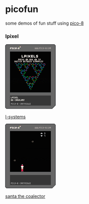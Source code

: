 # picofun
some demos of fun stuff using [pico-8](https://www.lexaloffle.com/pico-8.php)

### lpixel

![pssst, this image is the cart itself! you can run it in pico-8](https://github.com/carolhmj/picofun/blob/master/lpixels.p8.png)

[l-systems](https://www.lexaloffle.com/bbs/?tid=32149)

![pssst, this image is the cart itself! you can run it in pico-8](https://github.com/carolhmj/picofun/blob/master/coalector_christmas.p8.png)

[santa the coalector](https://www.lexaloffle.com/bbs/?tid=40659)